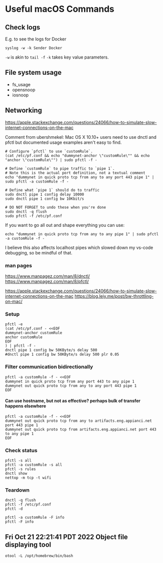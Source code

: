 # Useful macOS Commands

## Check logs
E.g. to see the logs for Docker
```
syslog -w -k Sender Docker
```
`-w` is akin to `tail -f`
`-k` takes key value parameters.

## File system usage
* fs_usage
* opensnoop
* iosnoop

## Networking

https://apple.stackexchange.com/questions/24066/how-to-simulate-slow-internet-connections-on-the-mac

Comment from ubershmekel:
Mac OS X 10.10+ users need to use dnctl and pfctl but documented usage examples aren't easy to find.

```
# Configure `pfctl` to use `customRule`.
(cat /etc/pf.conf && echo "dummynet-anchor \"customRule\"" && echo "anchor \"customRule\"") | sudo pfctl -f -

# Define `customRule` to pipe traffic to `pipe 1`.
# Note this is the actual port definition, not a textual comment
echo "dummynet in quick proto tcp from any to any port 443 pipe 1" | sudo pfctl -a customRule -f -

# Define what `pipe 1` should do to traffic
sudo dnctl pipe 1 config delay 10000
sudo dnctl pipe 1 config bw 10Kbit/s

# DO NOT FORGET to undo these when you're done
sudo dnctl -q flush
sudo pfctl -f /etc/pf.conf
````
If you want to go all out and shape everything you can use:

```
echo "dummynet in quick proto tcp from any to any pipe 1" | sudo pfctl -a customRule -f -
```
I believe this also affects localhost pipes which slowed down my vs-code debugging, so be mindful of that.

### man pages
https://www.manpagez.com/man/8/dnctl/
https://www.manpagez.com/man/8/pfctl/


https://apple.stackexchange.com/questions/24066/how-to-simulate-slow-internet-connections-on-the-mac
https://blog.leiy.me/post/bw-throttling-on-mac/

### Setup

```
pfctl -e
(cat /etc/pf.conf - <<EOF
dummynet-anchor customRule
anchor customRule
EOF
) | pfctl -f -
dnctl pipe 1 config bw 50KByte/s delay 500
#dnctl pipe 1 config bw 50KByte/s delay 500 plr 0.05
```

### Filter communication bidirectionally
```
pfctl -a customRule -f - <<EOF
dummynet in quick proto tcp from any port 443 to any pipe 1
dummynet out quick proto tcp from any to any port 443 pipe 1
EOF
```

#### Can use hostname, but not as effective? perhaps bulk of transfer happens elsewhere
```
pfctl -a customRule -f - <<EOF
dummynet out quick proto tcp from any to artifacts.eng.appianci.net port 443 pipe 1
dummynet out quick proto tcp from artifacts.eng.appianci.net port 443 to any pipe 1
EOF
```

### Check status
```
pfctl -s all
pfctl -a customRule -s all
pfctl -s rules
dnctl show
nettop -m tcp -t wifi
```

### Teardown
```
dnctl -q flush
pfctl -f /etc/pf.conf
pfctl -d

pfctl -a customRule -F info
pfctl -F info
```

## Fri Oct 21 22:21:41 PDT 2022 Object file displaying tool
```
otool -L /opt/homebrew/bin/bash
```
